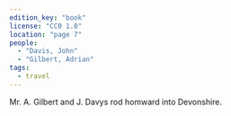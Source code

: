 ```yaml
---
edition_key: "book"
license: "CC0 1.0"
location: "page 7"
people:
  - "Davis, John"
  - "Gilbert, Adrian"
tags:
  - travel
---
```

Mr. A. Gilbert and J. Davys rod
homward into Devonshire.
